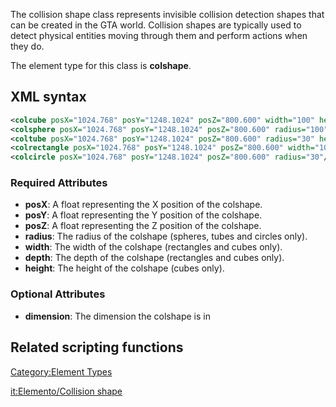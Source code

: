 The collision shape class represents invisible collision detection shapes that can be created in the GTA world. Collision shapes are typically used to detect physical entities moving through them and perform actions when they do.

The element type for this class is **colshape**.

XML syntax
----------

``` xml
<colcube posX="1024.768" posY="1248.1024" posZ="800.600" width="100" height="100" depth="100"/>
<colsphere posX="1024.768" posY="1248.1024" posZ="800.600" radius="100"/>
<coltube posX="1024.768" posY="1248.1024" posZ="800.600" radius="30" height="15"/>
<colrectangle posX="1024.768" posY="1248.1024" posZ="800.600" width="100" depth="61.8"/>
<colcircle posX="1024.768" posY="1248.1024" posZ="800.600" radius="30"/>
```

### Required Attributes

-   **posX**: A float representing the X position of the colshape.
-   **posY**: A float representing the Y position of the colshape.
-   **posZ**: A float representing the Z position of the colshape.
-   **radius**: The radius of the colshape (spheres, tubes and circles only).
-   **width**: The width of the colshape (rectangles and cubes only).
-   **depth**: The depth of the colshape (rectangles and cubes only).
-   **height**: The height of the colshape (cubes only).

### Optional Attributes

-   **dimension**: The dimension the colshape is in

Related scripting functions
---------------------------

[Category:Element Types](/docs/category-element_types.md "wikilink")

[it:Elemento/Collision shape](/docs/it-elemento/collision_shape.md "wikilink")
